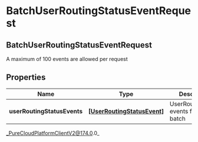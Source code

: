 # BatchUserRoutingStatusEventRequest

## BatchUserRoutingStatusEventRequest
A maximum of 100 events are allowed per request

## Properties

|Name | Type | Description | Notes|
|------------ | ------------- | ------------- | -------------|
| **userRoutingStatusEvents** | [**[UserRoutingStatusEvent]**]([UserRoutingStatusEvent]) | UserRoutingStatus events for this batch | [optional] |



_PureCloudPlatformClientV2@174.0.0_
